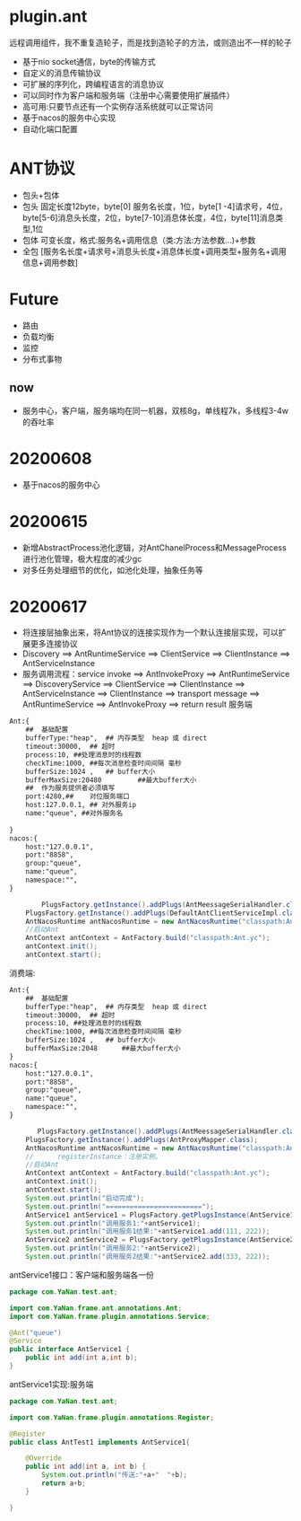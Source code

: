 # plugin.ant
远程调用组件，我不重复造轮子，而是找到造轮子的方法，或则造出不一样的轮子
* 基于nio socket通信，byte的传输方式
* 自定义的消息传输协议
* 可扩展的序列化，跨编程语言的消息协议
* 可以同时作为客户端和服务端（注册中心需要使用扩展插件）
* 高可用:只要节点还有一个实例存活系统就可以正常访问
* 基于nacos的服务中心实现
* 自动化端口配置
# ANT协议
 * 包头+包体
 * 包头 固定长度12byte，byte[0] 服务名长度，1位，byte[1 -4]请求号，4位，byte[5-6]消息头长度，2位，byte[7-10]消息体长度，4位，byte[11]消息类型,1位
 * 包体 可变长度，格式:服务名+调用信息（类:方法:方法参数...)+参数
 * 全包 [服务名长度+请求号+消息头长度+消息体长度+调用类型+服务名+调用信息+调用参数]
# Future
* 路由
* 负载均衡
* 监控
* 分布式事物
## now
* 服务中心，客户端，服务端均在同一机器，双核8g，单线程7k，多线程3-4w的吞吐率

# 20200608
* 基于nacos的服务中心
# 20200615
* 新增AbstractProcess池化逻辑，对AntChanelProcess和MessageProcess进行池化管理，极大程度的减少gc
* 对多任务处理细节的优化，如池化处理，抽象任务等
# 20200617
* 将连接层抽象出来，将Ant协议的连接实现作为一个默认连接层实现，可以扩展更多连接协议
* Discovery ==> AntRuntimeService ==> ClientService ==> ClientInstance ==> AntServiceInstance
* 服务调用流程：service invoke ==> AntInvokeProxy ==> AntRuntimeService ==> DiscoveryService ==> ClientService ==> ClientInstance ==> AntServiceInstance ==> ClientInstance ==> transport message ==> AntRuntimeService ==> AntInvokeProxy ==> return result
服务端
```xml
Ant:{ 
	##	基础配置
	bufferType:"heap",	## 内存类型  heap 或 direct
	timeout:30000,  ## 超时
	process:10,	##处理消息时的线程数
	checkTime:1000,	##每次消息检查时间间隔 毫秒
	bufferSize:1024	,	## buffer大小
	bufferMaxSize:20480 		##最大buffer大小
	##	作为服务提供者必须填写
	port:4280,##	对位服务端口
	host:127.0.0.1,	## 对外服务ip
	name:"queue", ##对外服务名
	
}
nacos:{
	host:"127.0.0.1",
	port:"8858",
	group:"queue",
	name:"queue",
	namespace:"",
}
```
```java
        PlugsFactory.getInstance().addPlugs(AntMeessageSerialHandler.class);//消息序列化
	PlugsFactory.getInstance().addPlugs(DefaultAntClientServiceImpl.class);
	AntNacosRuntime antNacosRuntime = new AntNacosRuntime("classpath:Ant.yc");
	//启动Ant
	AntContext antContext = AntFactory.build("classpath:Ant.yc");
	antContext.init();
	antContext.start();
```
消费端:
```xml
Ant:{ 
	##	基础配置
	bufferType:"heap",	## 内存类型  heap 或 direct
	timeout:30000,  ## 超时
	process:10,	##处理消息时的线程数
	checkTime:1000,	##每次消息检查时间间隔 毫秒
	bufferSize:1024	,	## buffer大小
	bufferMaxSize:2048 		##最大buffer大小
}
nacos:{
	host:"127.0.0.1",
	port:"8858",
	group:"queue",
	name:"queue",
	namespace:"",
}
```
```java
       PlugsFactory.getInstance().addPlugs(AntMeessageSerialHandler.class);
	PlugsFactory.getInstance().addPlugs(AntProxyMapper.class);
	AntNacosRuntime antNacosRuntime = new AntNacosRuntime("classpath:Ant.yc");
	//		registerInstance：注册实例。
	//启动Ant
	AntContext antContext = AntFactory.build("classpath:Ant.yc");
	antContext.init();
	antContext.start();
	System.out.println("启动完成");
	System.out.println("========================");
	AntService1 antService1 = PlugsFactory.getPlugsInstance(AntService1.class);
	System.out.println("调用服务1:"+antService1);
	System.out.println("调用服务1结果:"+antService1.add(111, 222));
	AntService2 antService2 = PlugsFactory.getPlugsInstance(AntService2.class);
	System.out.println("调用服务2:"+antService2);
	System.out.println("调用服务2结果:"+antService2.add(333, 222));

```
antService1接口：客户端和服务端各一份
```java
package com.YaNan.test.ant;

import com.YaNan.frame.ant.annotations.Ant;
import com.YaNan.frame.plugin.annotations.Service;

@Ant("queue")
@Service
public interface AntService1 {
	public int add(int a,int b);
}
```
antService1实现:服务端
```java
package com.YaNan.test.ant;

import com.YaNan.frame.plugin.annotations.Register;

@Register
public class AntTest1 implements AntService1{

	@Override
	public int add(int a, int b) {
		System.out.println("传送:"+a+"  "+b);
		return a+b;
	}

}

```
